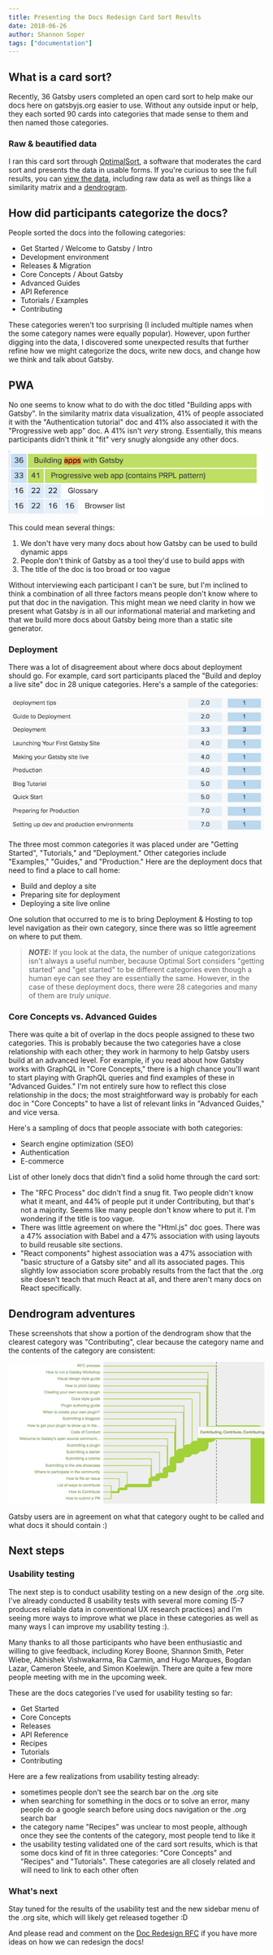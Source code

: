 ```yaml
---
title: Presenting the Docs Redesign Card Sort Results
date: 2018-06-26
author: Shannon Soper
tags: ["documentation"]
---
```


## What is a card sort?

Recently, 36 Gatsby users completed an open card sort to help make our docs here on gatsbyjs.org easier to use. Without any outside input or help, they each sorted 90 cards into categories that made sense to them and then named those categories.

### Raw & beautified data

I ran this card sort through [OptimalSort](https://www.optimalworkshop.com/), a software that moderates the card sort and presents the data in usable forms. If you're curious to see the full results, you can [view the data](https://www.optimalworkshop.com/optimalsort/x87kpp82/5x34psa3-0/shared-results/fa8b66knb66qyhwh5l8j38bd273vkkm7), including raw data as well as things like a similarity matrix and a [dendrogram](https://support.optimalworkshop.com/en/articles/2626862-interpret-the-optimalsort-dendrograms-for-open-and-hybrid-card-sorts).

## How did participants categorize the docs?

People sorted the docs into the following categories:

-   Get Started / Welcome to Gatsby / Intro
-   Development environment
-   Releases & Migration
-   Core Concepts / About Gatsby
-   Advanced Guides
-   API Reference
-   Tutorials / Examples
-   Contributing

These categories weren't too surprising (I included multiple names when the some category names were equally popular). However, upon further digging into the data, I discovered some unexpected results that further refine how we might categorize the docs, write new docs, and change how we think and talk about Gatsby.

## PWA

No one seems to know what to do with the doc titled "Building apps with Gatsby". In the similarity matrix data visualization, 41% of people associated it with the "Authentication tutorial" doc and 41% also associated it with the "Progressive web app" doc. A 41% isn't _very_ strong. Essentially, this means participants didn't think it "fit" very snugly alongside any other docs.

![Building apps with Gatsby is weakly associated with other docs](building-apps-with-gatsby.png)

This could mean several things:

1.  We don't have very many docs about how Gatsby can be used to build dynamic apps
2.  People don't think of Gatsby as a tool they'd use to build apps with
3.  The title of the doc is too broad or too vague

Without interviewing each participant I can't be sure, but I'm inclined to think a combination of all three factors means people don't know where to put that doc in the navigation. This might mean we need clarity in how we present what Gatsby _is_ in all our informational material and marketing and that we build more docs about Gatsby being more than a static site generator.

### Deployment

There was a lot of disagreement about where docs about deployment should go. For example, card sort participants placed the "Build and deploy a live site" doc in 28 unique categories. Here's a sample of the categories:

![Deployment categories](deployment-categories.png)

The three most common categories it was placed under are "Getting Started", "Tutorials," and "Deployment." Other categories include "Examples," "Guides," and "Production." Here are the deployment docs that need to find a place to call home:

-   Build and deploy a site
-   Preparing site for deployment
-   Deploying a site live online

One solution that occurred to me is to bring Deployment & Hosting to top level navigation as their own category, since there was so little agreement on where to put them.

> **_NOTE:_** If you look at the data, the number of unique categorizations isn't always a useful number, because Optimal Sort considers "getting started" and "get started" to be different categories even though a human eye can see they are essentially the same. However, in the case of these deployment docs, there were 28 categories and many of them are _truly unique_.

### Core Concepts vs. Advanced Guides

There was quite a bit of overlap in the docs people assigned to these two categories. This is probably because the two categories have a close relationship with each other; they work in harmony to help Gatsby users build at an advanced level. For example, if you read about how Gatsby works with GraphQL in "Core Concepts," there is a high chance you'll want to start playing with GraphQL queries and find examples of these in "Advanced Guides." I'm not entirely sure how to reflect this close relationship in the docs; the most straightforward way is probably for each doc in "Core Concepts" to have a list of relevant links in "Advanced Guides," and vice versa.

Here's a sampling of docs that people associate with both categories:

-   Search engine optimization (SEO)
-   Authentication
-   E-commerce

List of other lonely docs that didn't find a solid home through the card sort:

-   The "RFC Process" doc didn't find a snug fit. Two people didn't know what it meant, and 44% of people put it under Contributing, but that's not a majority. Seems like many people don't know where to put it. I'm wondering if the title is too vague.
-   There was little agreement on where the "Html.js" doc goes. There was a 47% association with Babel and a 47% association with using layouts to build reusable site sections.
-   "React components" highest association was a 47% association with "basic structure of a Gatsby site" and all its associated pages. This slightly low association score probably results from the fact that the .org site doesn't teach that much React at all, and there aren't many docs on React specifically.

## Dendrogram adventures

These screenshots that show a portion of the dendrogram show that the clearest category was "Contributing", clear because the category name and the contents of the category are consistent:

![Contributing dendrogram](contributing-dendogram.png)

Gatsby users are in agreement on what that category ought to be called and what docs it should contain :)

## Next steps

### Usability testing

The next step is to conduct usability testing on a new design of the .org site. I've already conducted 8 usability tests with several more coming (5-7 produces reliable data in conventional UX research practices) and I'm seeing more ways to improve what we place in these categories as well as many ways I can improve my usability testing :).

Many thanks to all those participants who have been enthusiastic and willing to give feedback, including Korey Boone, Shannon Smith, Peter Wiebe, Abhishek Vishwakarma, Ria Carmin, and Hugo Marques, Bogdan Lazar, Cameron Steele, and Simon Koelewijn. There are quite a few more people meeting with me in the upcoming week.

These are the docs categories I've used for usability testing so far:

-   Get Started
-   Core Concepts
-   Releases
-   API Reference
-   Recipes
-   Tutorials
-   Contributing

Here are a few realizations from usability testing already:

-   sometimes people don't see the search bar on the .org site
-   when searching for something in the docs or to solve an error, many people do a google search before using docs navigation or the .org search bar
-   the category name "Recipes" was unclear to most people, although once they see the contents of the category, most people tend to like it
-   the usability testing validated one of the card sort results, which is that some docs kind of fit in three categories: "Core Concepts" and "Recipes" and "Tutorials". These categories are all closely related and will need to link to each other often

### What's next

Stay tuned for the results of the usability test and the new sidebar menu of the .org site, which will likely get released together :D

And please read and comment on the [Doc Redesign RFC](https://github.com/gatsbyjs/rfcs/pull/5) if you have more ideas on how we can redesign the docs!
